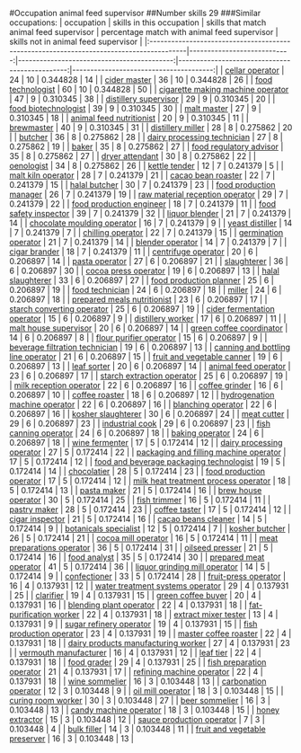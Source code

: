 #Occupation animal feed supervisor
##Number skills 29
###Similar occupations:
| occupation                                                                              |   skills in this occupation |   skills that match animal feed supervisor |   percentage match with animal feed supervisor |   skills not in animal feed supervisor |
|:----------------------------------------------------------------------------------------|----------------------------:|-------------------------------------------:|-----------------------------------------------:|---------------------------------------:|
| [cellar operator](cellar_operator.md)                                                   |                          24 |                                         10 |                                       0.344828 |                                     14 |
| [cider master](cider_master.md)                                                         |                          36 |                                         10 |                                       0.344828 |                                     26 |
| [food technologist](food_technologist.md)                                               |                          60 |                                         10 |                                       0.344828 |                                     50 |
| [cigarette making machine operator](cigarette_making_machine_operator.md)               |                          47 |                                          9 |                                       0.310345 |                                     38 |
| [distillery supervisor](distillery_supervisor.md)                                       |                          29 |                                          9 |                                       0.310345 |                                     20 |
| [food biotechnologist](food_biotechnologist.md)                                         |                          39 |                                          9 |                                       0.310345 |                                     30 |
| [malt master](malt_master.md)                                                           |                          27 |                                          9 |                                       0.310345 |                                     18 |
| [animal feed nutritionist](animal_feed_nutritionist.md)                                 |                          20 |                                          9 |                                       0.310345 |                                     11 |
| [brewmaster](brewmaster.md)                                                             |                          40 |                                          9 |                                       0.310345 |                                     31 |
| [distillery miller](distillery_miller.md)                                               |                          28 |                                          8 |                                       0.275862 |                                     20 |
| [butcher](butcher.md)                                                                   |                          36 |                                          8 |                                       0.275862 |                                     28 |
| [dairy processing technician](dairy_processing_technician.md)                           |                          27 |                                          8 |                                       0.275862 |                                     19 |
| [baker](baker.md)                                                                       |                          35 |                                          8 |                                       0.275862 |                                     27 |
| [food regulatory advisor](food_regulatory_advisor.md)                                   |                          35 |                                          8 |                                       0.275862 |                                     27 |
| [dryer attendant](dryer_attendant.md)                                                   |                          30 |                                          8 |                                       0.275862 |                                     22 |
| [oenologist](oenologist.md)                                                             |                          34 |                                          8 |                                       0.275862 |                                     26 |
| [kettle tender](kettle_tender.md)                                                       |                          12 |                                          7 |                                       0.241379 |                                      5 |
| [malt kiln operator](malt_kiln_operator.md)                                             |                          28 |                                          7 |                                       0.241379 |                                     21 |
| [cacao bean roaster](cacao_bean_roaster.md)                                             |                          22 |                                          7 |                                       0.241379 |                                     15 |
| [halal butcher](halal_butcher.md)                                                       |                          30 |                                          7 |                                       0.241379 |                                     23 |
| [food production manager](food_production_manager.md)                                   |                          26 |                                          7 |                                       0.241379 |                                     19 |
| [raw material reception operator](raw_material_reception_operator.md)                   |                          29 |                                          7 |                                       0.241379 |                                     22 |
| [food production engineer](food_production_engineer.md)                                 |                          18 |                                          7 |                                       0.241379 |                                     11 |
| [food safety inspector](food_safety_inspector.md)                                       |                          39 |                                          7 |                                       0.241379 |                                     32 |
| [liquor blender](liquor_blender.md)                                                     |                          21 |                                          7 |                                       0.241379 |                                     14 |
| [chocolate moulding operator](chocolate_moulding_operator.md)                           |                          16 |                                          7 |                                       0.241379 |                                      9 |
| [yeast distiller](yeast_distiller.md)                                                   |                          14 |                                          7 |                                       0.241379 |                                      7 |
| [chilling operator](chilling_operator.md)                                               |                          22 |                                          7 |                                       0.241379 |                                     15 |
| [germination operator](germination_operator.md)                                         |                          21 |                                          7 |                                       0.241379 |                                     14 |
| [blender operator](blender_operator.md)                                                 |                          14 |                                          7 |                                       0.241379 |                                      7 |
| [cigar brander](cigar_brander.md)                                                       |                          18 |                                          7 |                                       0.241379 |                                     11 |
| [centrifuge operator](centrifuge_operator.md)                                           |                          20 |                                          6 |                                       0.206897 |                                     14 |
| [pasta operator](pasta_operator.md)                                                     |                          27 |                                          6 |                                       0.206897 |                                     21 |
| [slaughterer](slaughterer.md)                                                           |                          36 |                                          6 |                                       0.206897 |                                     30 |
| [cocoa press operator](cocoa_press_operator.md)                                         |                          19 |                                          6 |                                       0.206897 |                                     13 |
| [halal slaughterer](halal_slaughterer.md)                                               |                          33 |                                          6 |                                       0.206897 |                                     27 |
| [food production planner](food_production_planner.md)                                   |                          25 |                                          6 |                                       0.206897 |                                     19 |
| [food technician](food_technician.md)                                                   |                          24 |                                          6 |                                       0.206897 |                                     18 |
| [miller](miller.md)                                                                     |                          24 |                                          6 |                                       0.206897 |                                     18 |
| [prepared meals nutritionist](prepared_meals_nutritionist.md)                           |                          23 |                                          6 |                                       0.206897 |                                     17 |
| [starch converting operator](starch_converting_operator.md)                             |                          25 |                                          6 |                                       0.206897 |                                     19 |
| [cider fermentation operator](cider_fermentation_operator.md)                           |                          15 |                                          6 |                                       0.206897 |                                      9 |
| [distillery worker](distillery_worker.md)                                               |                          17 |                                          6 |                                       0.206897 |                                     11 |
| [malt house supervisor](malt_house_supervisor.md)                                       |                          20 |                                          6 |                                       0.206897 |                                     14 |
| [green coffee coordinator](green coffee coordinator.md)                                 |                          14 |                                          6 |                                       0.206897 |                                      8 |
| [flour purifier operator](flour_purifier_operator.md)                                   |                          15 |                                          6 |                                       0.206897 |                                      9 |
| [beverage filtration technician](beverage_filtration_technician.md)                     |                          19 |                                          6 |                                       0.206897 |                                     13 |
| [canning and bottling line operator](canning_and_bottling_line_operator.md)             |                          21 |                                          6 |                                       0.206897 |                                     15 |
| [fruit and vegetable canner](fruit_and_vegetable_canner.md)                             |                          19 |                                          6 |                                       0.206897 |                                     13 |
| [leaf sorter](leaf_sorter.md)                                                           |                          20 |                                          6 |                                       0.206897 |                                     14 |
| [animal feed operator](animal_feed_operator.md)                                         |                          23 |                                          6 |                                       0.206897 |                                     17 |
| [starch extraction operator](starch_extraction_operator.md)                             |                          25 |                                          6 |                                       0.206897 |                                     19 |
| [milk reception operator](milk_reception_operator.md)                                   |                          22 |                                          6 |                                       0.206897 |                                     16 |
| [coffee grinder](coffee_grinder.md)                                                     |                          16 |                                          6 |                                       0.206897 |                                     10 |
| [coffee roaster](coffee_roaster.md)                                                     |                          18 |                                          6 |                                       0.206897 |                                     12 |
| [hydrogenation machine operator](hydrogenation_machine_operator.md)                     |                          22 |                                          6 |                                       0.206897 |                                     16 |
| [blanching operator](blanching_operator.md)                                             |                          22 |                                          6 |                                       0.206897 |                                     16 |
| [kosher slaughterer](kosher_slaughterer.md)                                             |                          30 |                                          6 |                                       0.206897 |                                     24 |
| [meat cutter](meat_cutter.md)                                                           |                          29 |                                          6 |                                       0.206897 |                                     23 |
| [industrial cook](industrial_cook.md)                                                   |                          29 |                                          6 |                                       0.206897 |                                     23 |
| [fish canning operator](fish_canning_operator.md)                                       |                          24 |                                          6 |                                       0.206897 |                                     18 |
| [baking operator](baking_operator.md)                                                   |                          24 |                                          6 |                                       0.206897 |                                     18 |
| [wine fermenter](wine_fermenter.md)                                                     |                          17 |                                          5 |                                       0.172414 |                                     12 |
| [dairy processing operator](dairy_processing_operator.md)                               |                          27 |                                          5 |                                       0.172414 |                                     22 |
| [packaging and filling machine operator](packaging_and_filling_machine_operator.md)     |                          17 |                                          5 |                                       0.172414 |                                     12 |
| [food and beverage packaging technologist](food_and_beverage_packaging_technologist.md) |                          19 |                                          5 |                                       0.172414 |                                     14 |
| [chocolatier](chocolatier.md)                                                           |                          28 |                                          5 |                                       0.172414 |                                     23 |
| [food production operator](food_production_operator.md)                                 |                          17 |                                          5 |                                       0.172414 |                                     12 |
| [milk heat treatment process operator](milk_heat_treatment_process_operator.md)         |                          18 |                                          5 |                                       0.172414 |                                     13 |
| [pasta maker](pasta_maker.md)                                                           |                          21 |                                          5 |                                       0.172414 |                                     16 |
| [brew house operator](brew_house_operator.md)                                           |                          30 |                                          5 |                                       0.172414 |                                     25 |
| [fish trimmer](fish_trimmer.md)                                                         |                          16 |                                          5 |                                       0.172414 |                                     11 |
| [pastry maker](pastry_maker.md)                                                         |                          28 |                                          5 |                                       0.172414 |                                     23 |
| [coffee taster](coffee_taster.md)                                                       |                          17 |                                          5 |                                       0.172414 |                                     12 |
| [cigar inspector](cigar_inspector.md)                                                   |                          21 |                                          5 |                                       0.172414 |                                     16 |
| [cacao beans cleaner](cacao_beans_cleaner.md)                                           |                          14 |                                          5 |                                       0.172414 |                                      9 |
| [botanicals specialist](botanicals_specialist.md)                                       |                          12 |                                          5 |                                       0.172414 |                                      7 |
| [kosher butcher](kosher_butcher.md)                                                     |                          26 |                                          5 |                                       0.172414 |                                     21 |
| [cocoa mill operator](cocoa_mill_operator.md)                                           |                          16 |                                          5 |                                       0.172414 |                                     11 |
| [meat preparations operator](meat_preparations_operator.md)                             |                          36 |                                          5 |                                       0.172414 |                                     31 |
| [oilseed presser](oilseed_presser.md)                                                   |                          21 |                                          5 |                                       0.172414 |                                     16 |
| [food analyst](food_analyst.md)                                                         |                          35 |                                          5 |                                       0.172414 |                                     30 |
| [prepared meat operator](prepared_meat_operator.md)                                     |                          41 |                                          5 |                                       0.172414 |                                     36 |
| [liquor grinding mill operator](liquor_grinding_mill_operator.md)                       |                          14 |                                          5 |                                       0.172414 |                                      9 |
| [confectioner](confectioner.md)                                                         |                          33 |                                          5 |                                       0.172414 |                                     28 |
| [fruit-press operator](fruit-press_operator.md)                                         |                          16 |                                          4 |                                       0.137931 |                                     12 |
| [water treatment systems operator](water_treatment_systems_operator.md)                 |                          29 |                                          4 |                                       0.137931 |                                     25 |
| [clarifier](clarifier.md)                                                               |                          19 |                                          4 |                                       0.137931 |                                     15 |
| [green coffee buyer](green_coffee_buyer.md)                                             |                          20 |                                          4 |                                       0.137931 |                                     16 |
| [blending plant operator](blending_plant_operator.md)                                   |                          22 |                                          4 |                                       0.137931 |                                     18 |
| [fat-purification worker](fat-purification_worker.md)                                   |                          22 |                                          4 |                                       0.137931 |                                     18 |
| [extract mixer tester](extract_mixer_tester.md)                                         |                          13 |                                          4 |                                       0.137931 |                                      9 |
| [sugar refinery operator](sugar_refinery_operator.md)                                   |                          19 |                                          4 |                                       0.137931 |                                     15 |
| [fish production operator](fish_production_operator.md)                                 |                          23 |                                          4 |                                       0.137931 |                                     19 |
| [master coffee roaster](master_coffee_roaster.md)                                       |                          22 |                                          4 |                                       0.137931 |                                     18 |
| [dairy products manufacturing worker](dairy_products_manufacturing_worker.md)           |                          27 |                                          4 |                                       0.137931 |                                     23 |
| [vermouth manufacturer](vermouth_manufacturer.md)                                       |                          16 |                                          4 |                                       0.137931 |                                     12 |
| [leaf tier](leaf_tier.md)                                                               |                          22 |                                          4 |                                       0.137931 |                                     18 |
| [food grader](food_grader.md)                                                           |                          29 |                                          4 |                                       0.137931 |                                     25 |
| [fish preparation operator](fish_preparation_operator.md)                               |                          21 |                                          4 |                                       0.137931 |                                     17 |
| [refining machine operator](refining_machine_operator.md)                               |                          22 |                                          4 |                                       0.137931 |                                     18 |
| [wine sommelier](wine_sommelier.md)                                                     |                          16 |                                          3 |                                       0.103448 |                                     13 |
| [carbonation operator](carbonation_operator.md)                                         |                          12 |                                          3 |                                       0.103448 |                                      9 |
| [oil mill operator](oil_mill_operator.md)                                               |                          18 |                                          3 |                                       0.103448 |                                     15 |
| [curing room worker](curing_room_worker.md)                                             |                          30 |                                          3 |                                       0.103448 |                                     27 |
| [beer sommelier](beer_sommelier.md)                                                     |                          16 |                                          3 |                                       0.103448 |                                     13 |
| [candy machine operator](candy_machine_operator.md)                                     |                          18 |                                          3 |                                       0.103448 |                                     15 |
| [honey extractor](honey_extractor.md)                                                   |                          15 |                                          3 |                                       0.103448 |                                     12 |
| [sauce production operator](sauce_production_operator.md)                               |                           7 |                                          3 |                                       0.103448 |                                      4 |
| [bulk filler](bulk_filler.md)                                                           |                          14 |                                          3 |                                       0.103448 |                                     11 |
| [fruit and vegetable preserver](fruit_and_vegetable_preserver.md)                       |                          16 |                                          3 |                                       0.103448 |                                     13 |
